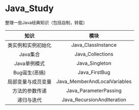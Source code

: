 # Java_Study
整理一些Java经典知识（包括自制，转载）



|        知识        |             模块             |
| :----------------: | :--------------------------: |
| 类实例和实例初始化 |      Java_ClassInstance      |
|      Java集合      |       Java_Collections       |
|    Java单例模式    |        Java_Singleton        |
|   Bug诞生(恶搞)    |        Java_FirstBug         |
| 局部变量与成员变量 | Java_MemberAndLocalVariables |
|   方法的参数传递   |    Java_ParameterPassing     |
|     递归与迭代     |  Java_RecursionAndIteration  |

